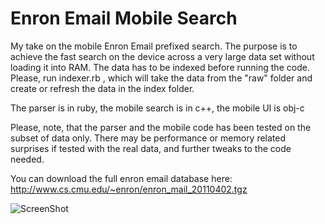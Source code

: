Enron Email Mobile Search
=========================

My take on the mobile Enron Email prefixed search. The purpose is to achieve the fast search on the device across a very large data set without loading it into RAM. The data has to be indexed before running the code. Please, run indexer.rb , which will take the data from the "raw" folder and create or refresh the data in the index folder.

The parser is in ruby, the mobile search is in c++, the mobile UI is obj-c

Please, note, that the parser and the mobile code has been tested on the subset of data only. There may be performance or memory related surprises if tested with the real data, and further tweaks to the code needed.

You can download the full enron email database here:
http://www.cs.cmu.edu/~enron/enron_mail_20110402.tgz

![ScreenShot](https://raw.github.com/radif/enron-email-mobile-search/master/screenshot.png)